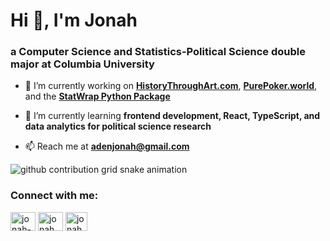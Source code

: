 
# Hi 👋, I'm Jonah
### a Computer Science and Statistics-Political Science double major at Columbia University

- 🔭 I’m currently working on <a href="http://www.HistoryThroughArt.com" target="_blank"><b>HistoryThroughArt.com</b></a>, <a href="http://www.purepoker.world" target="_blank"><b>PurePoker.world</b></a>, and the <a href="https://pypi.org/project/StatWrap/" target="_blank"><b>StatWrap Python Package</b></a>

- 🌱 I’m currently learning **frontend development, React, TypeScript, and data analytics for political science research**

- 📫 Reach me at **adenjonah@gmail.com**

<picture>
  <source media="(prefers-color-scheme: dark)" srcset="https://raw.githubusercontent.com/adenjonah/adenjonah/output/github-contribution-grid-snake-dark.svg">
  <source media="(prefers-color-scheme: light)" srcset="https://raw.githubusercontent.com/adenjonah/adenjonah/output/github-contribution-grid-snake.svg">
  <img alt="github contribution grid snake animation" src="https://raw.githubusercontent.com/adenjonah/adenjonah/output/github-contribution-grid-snake.svg">
</picture>

### Connect with me:
<a href="https://linkedin.com/in/jonah-aden" target="blank"><img align="center" src="https://raw.githubusercontent.com/rahuldkjain/github-profile-readme-generator/master/src/images/icons/Social/linked-in-alt.svg" alt="jonah-aden" height="30" width="40" /></a>
<a href="https://instagram.com/jonah.aden" target="blank"><img align="center" src="https://raw.githubusercontent.com/rahuldkjain/github-profile-readme-generator/master/src/images/icons/Social/instagram.svg" alt="jonah.aden" height="30" width="40" /></a>
<a href="https://jonahaden.org" target="blank"><img align="center" src="https://upload.wikimedia.org/wikipedia/commons/thumb/a/a7/React-icon.svg/2300px-React-icon.svg.png" alt="jonah.aden" height="30" width="35" /></a>

